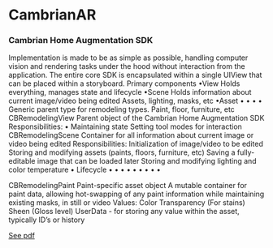 # CambrianAR

### Cambrian Home Augmentation SDK
Implementation is made to be as simple as possible, handling computer vision and rendering tasks under the hood without interaction from the application. The entire core SDK is encapsulated within a single UIView that can be placed within a storyboard.
Primary components
•View
Holds everything, manages state and lifecycle
•Scene
Holds information about current image/video being edited Assets, lighting, masks, etc
•Asset
  •
• •
•
Generic parent type for remodeling types. Paint, floor, furniture, etc
 CBRemodelingView
Parent object of the Cambrian Home Augmentation SDK Responsibilities:
 •
Maintaining state
Setting tool modes for interaction
CBRemodelingScene
Container for all information about current image or video being edited Responsibilities:
Initialization of image/video to be edited
Storing and modifying assets (paints, floors, furniture, etc) Saving a fully-editable image that can be loaded later Storing and modifying lighting and color temperature
•
Lifecycle
• • •
 • •
• • • •

CBRemodelingPaint
Paint-specific asset object
A mutable container for paint data, allowing hot-swapping of any paint information while maintaining existing masks, in still or video
Values:
Color
Transparency (For stains) Sheen (Gloss level)
UserData - for storing any value within the asset, typically ID’s or history

[See pdf](sdk-documentation.pdf)
